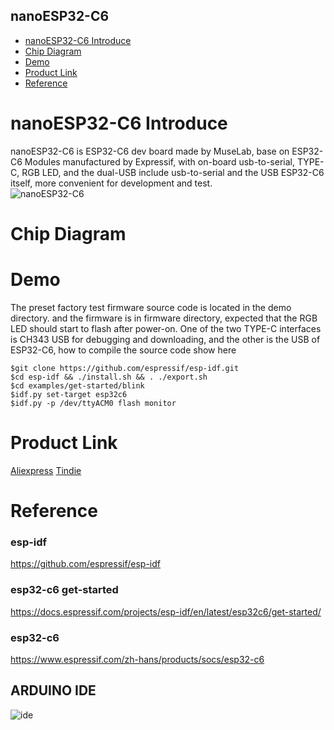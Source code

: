 nanoESP32-C6
-----------
* [nanoESP32-C6 Introduce](#nanoESP32-C6-Introduce) 
* [Chip Diagram](#chip-diagram)
* [Demo](#Demo)
* [Product Link](#Product-Link)
* [Reference](#Reference)


# nanoESP32-C6 Introduce
nanoESP32-C6 is ESP32-C6 dev board made by MuseLab, base on ESP32-C6 Modules manufactured by Expressif, with on-board usb-to-serial, TYPE-C, RGB LED, and the dual-USB include usb-to-serial and the USB ESP32-C6 itself, more convenient for development and test.  
![nanoESP32-C6](https://github.com/wuxx/nanoesp32-c6/blob/master/doc/nanoESP32-C6.jpg)

# Chip Diagram



# Demo
The preset factory test firmware source code is located in the demo directory. and the firmware is in firmware directory, expected that the RGB LED should start to flash after power-on. One of the two TYPE-C interfaces is CH343 USB for debugging and downloading, and the other is the USB of ESP32-C6, how to compile the source code show here
```
$git clone https://github.com/espressif/esp-idf.git
$cd esp-idf && ./install.sh && . ./export.sh
$cd examples/get-started/blink
$idf.py set-target esp32c6
$idf.py -p /dev/ttyACM0 flash monitor

```
# Product Link
[Aliexpress](https://www.aliexpress.us/item/3256805322371819.html?spm=a2g0s.12269583.0.0.41d93b9eV4OIj5&gatewayAdapt=glo2usa&_randl_shipto=US)
[Tindie](https://www.tindie.com/products/johnnywu/nanoesp32-c6-development-board)

# Reference
### esp-idf
https://github.com/espressif/esp-idf
### esp32-c6 get-started
https://docs.espressif.com/projects/esp-idf/en/latest/esp32c6/get-started/
### esp32-c6
https://www.espressif.com/zh-hans/products/socs/esp32-c6


## ARDUINO IDE
![ide](./ArduinoBoard.png)
